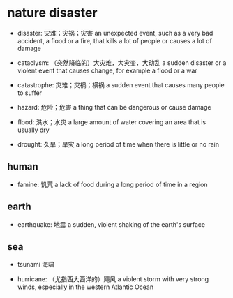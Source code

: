 # nature disaster

- disaster: 灾难；灾祸；灾害 an unexpected event, such as a very bad accident, a flood or a fire, that kills a lot of people or causes a lot of damage

- cataclysm: （突然降临的）大灾难，大灾变，大动乱 a sudden disaster or a violent event that causes change, for example a flood or a war
- catastrophe: 灾难；灾祸；横祸 a sudden event that causes many people to suffer
- hazard: 危险；危害 a thing that can be dangerous or cause damage
- flood: 洪水；水灾 a large amount of water covering an area that is usually dry
- drought: 久旱；旱灾 a long period of time when there is little or no rain


## human

- famine: 饥荒 a lack of food during a long period of time in a region

## earth

- earthquake: 地震 a sudden, violent shaking of the earth's surface

## sea

- tsunami 海啸

- hurricane: （尤指西大西洋的）飓风 a violent storm with very strong winds, especially in the western Atlantic Ocean
